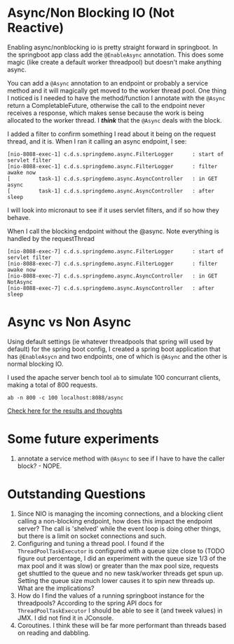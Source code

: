 # Async/Non Blocking IO (Not Reactive)

Enabling async/nonblocking io is pretty straight forward in springboot.  In the springboot app class add the `@EnableAsync` annotation.  This does some magic (like create a default worker threadpool) but doesn't make anything async.

You can add a `@Async` annotation to an endpoint or probably a service method and it will magically get moved to the worker thread pool.  One thing I noticed is I needed to have the method/function I annotate with the `@Async` return a CompletableFuture<T>, otherwise the call to the endpoint never receives a response, which makes sense because the work is being allocated to the worker thread.  I ***think*** that the `@Async` deals with the block.  

I added a filter to confirm something I read about it being on the request thread, and it is.  When I ran it calling an async endpoint, I see:

```
[nio-8088-exec-1] c.d.s.springdemo.async.FilterLogger      : start of servlet filter
[nio-8088-exec-1] c.d.s.springdemo.async.FilterLogger      : filter awake now
[         task-1] c.d.s.springdemo.async.AsyncController   : in GET async
[         task-1] c.d.s.springdemo.async.AsyncController   : after sleep
```
I will look into micronaut to see if it uses servlet filters, and if so how they behave.

When I call the blocking endpoint without the @async.  Note everything is handled by the requestThread

```
[nio-8088-exec-7] c.d.s.springdemo.async.FilterLogger      : start of servlet filter
[nio-8088-exec-7] c.d.s.springdemo.async.FilterLogger      : filter awake now
[nio-8088-exec-7] c.d.s.springdemo.async.AsyncController   : in GET NotAsync
[nio-8088-exec-7] c.d.s.springdemo.async.AsyncController   : after sleep
```
# Async vs Non Async
Using default settings (ie whatever threadpools that spring will used by default) for the spring boot config, I created a spring boot application that has `@EnableAsycn` and two endpoints, one of which is `@Async` and the other is normal blocking IO.

I used the apache server bench tool `ab` to simulate 100 concurrant clients, making a total of 800 requests.

    ab -n 800 -c 100 localhost:8088/async

[Check here for the results and thoughts](./ASYNC_VS_NONASYNC.md)

# Some future experiments
1. annotate a service method with `@Async` to see if I have to have the caller block? - NOPE.

# Outstanding Questions
1. Since NIO is managing the incoming connections, and a blocking client calling a non-blocking endpoint, how does this impact the endpoint server?  The call is 'shelved' while the event loop is doing other things, but there is a limit on socket connections and such.
2. Configuring and tuning a thread pool.  I found if the `ThreadPoolTaskExecutor` is configured with a queue size close to (TODO figure out percentage, I did an experiment with the queue size 1/3 of the max pool and it was slow) or greater than the max pool size, requests get shuttled to the queue and no new task/worker threads get spun up.  Setting the queue size much lower causes it to spin new threads up.  What are the implications?
3. How do I find the values of a running springboot instance for the threadpools?  According to the spring API docs for `ThreadPoolTaskExecutor` I should be able to see it (and tweek values) in JMX.  I did not find it in JConsole.
4. Coroutines.  I think these will be far more performant than threads based on reading and dabbling.